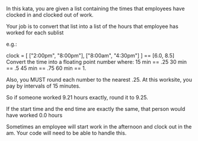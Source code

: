 In this kata, you are given a list containing the times that employees have clocked in and clocked out of work.

Your job is to convert that list into a list of the hours that employee has worked for each sublist

e.g.:

clock = [ ["2:00pm", "8:00pm"], ["8:00am", "4:30pm"] ] == [6.0, 8.5]
Convert the time into a floating point number where: 15 min == .25 30 min == .5 45 min == .75 60 min == 1.

Also, you MUST round each number to the nearest .25. At this worksite, you pay by intervals of 15 minutes.

So if someone worked 9.21 hours exactly, round it to 9.25.

If the start time and the end time are exactly the same, that person would have worked 0.0 hours

Sometimes an employee will start work in the afternoon and clock out in the am. Your code will need to be able to handle this.